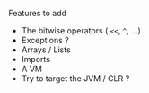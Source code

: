 Features to add
- The bitwise operators ( `<<`, `^`, ...)
- Exceptions ?
- Arrays / Lists
- Imports
- A VM
- Try to target the JVM / CLR ?